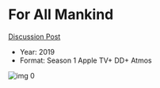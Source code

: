 # For All Mankind

[Discussion Post](https://www.avsforum.com/threads/bass-eq-for-filtered-movies.2995212/post-58792374)

* Year: 2019
* Format: Season 1 Apple TV+ DD+ Atmos

![img 0](https://i.imgur.com/xtRB5mA.jpg)

